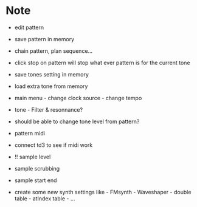 # Note

- edit pattern
- save pattern in memory
- chain pattern, plan sequence...
- click stop on pattern will stop what ever pattern is for the current tone

- save tones setting in memory
- load extra tone from memory

- main menu
        - change clock source
        - change tempo

- tone
        - Filter & resonnance?

- should be able to change tone level from pattern?

- pattern midi
- connect td3 to see if midi work

- !! sample level
- sample scrubbing
- sample start end

- create some new synth settings like 
        - FMsynth
        - Waveshaper
        - double table
        - atIndex table
        - ...

